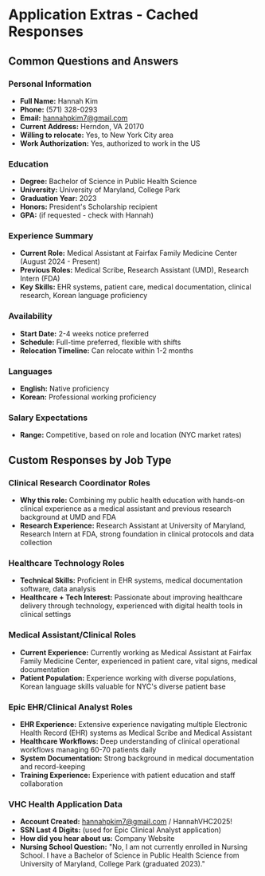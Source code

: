 # Application Extras - Cached Responses

## Common Questions and Answers

### Personal Information
- **Full Name:** Hannah Kim
- **Phone:** (571) 328-0293
- **Email:** hannahpkim7@gmail.com
- **Current Address:** Herndon, VA 20170
- **Willing to relocate:** Yes, to New York City area
- **Work Authorization:** Yes, authorized to work in the US

### Education
- **Degree:** Bachelor of Science in Public Health Science
- **University:** University of Maryland, College Park
- **Graduation Year:** 2023
- **Honors:** President's Scholarship recipient
- **GPA:** (if requested - check with Hannah)

### Experience Summary
- **Current Role:** Medical Assistant at Fairfax Family Medicine Center (August 2024 - Present)
- **Previous Roles:** Medical Scribe, Research Assistant (UMD), Research Intern (FDA)
- **Key Skills:** EHR systems, patient care, medical documentation, clinical research, Korean language proficiency

### Availability
- **Start Date:** 2-4 weeks notice preferred
- **Schedule:** Full-time preferred, flexible with shifts
- **Relocation Timeline:** Can relocate within 1-2 months

### Languages
- **English:** Native proficiency
- **Korean:** Professional working proficiency

### Salary Expectations
- **Range:** Competitive, based on role and location (NYC market rates)

## Custom Responses by Job Type

### Clinical Research Coordinator Roles
- **Why this role:** Combining my public health education with hands-on clinical experience as a medical assistant and previous research background at UMD and FDA
- **Research Experience:** Research Assistant at University of Maryland, Research Intern at FDA, strong foundation in clinical protocols and data collection

### Healthcare Technology Roles
- **Technical Skills:** Proficient in EHR systems, medical documentation software, data analysis
- **Healthcare + Tech Interest:** Passionate about improving healthcare delivery through technology, experienced with digital health tools in clinical settings

### Medical Assistant/Clinical Roles
- **Current Experience:** Currently working as Medical Assistant at Fairfax Family Medicine Center, experienced in patient care, vital signs, medical documentation
- **Patient Population:** Experience working with diverse populations, Korean language skills valuable for NYC's diverse patient base

### Epic EHR/Clinical Analyst Roles
- **EHR Experience:** Extensive experience navigating multiple Electronic Health Record (EHR) systems as Medical Scribe and Medical Assistant
- **Healthcare Workflows:** Deep understanding of clinical operational workflows managing 60-70 patients daily
- **System Documentation:** Strong background in medical documentation and record-keeping
- **Training Experience:** Experience with patient education and staff collaboration

### VHC Health Application Data
- **Account Created:** hannahpkim7@gmail.com / HannahVHC2025!
- **SSN Last 4 Digits:** (used for Epic Clinical Analyst application)
- **How did you hear about us:** Company Website
- **Nursing School Question:** "No, I am not currently enrolled in Nursing School. I have a Bachelor of Science in Public Health Science from University of Maryland, College Park (graduated 2023)."